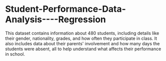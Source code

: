 # Student-Performance-Data-Analysis----Regression
This dataset contains information about 480 students, including details like their gender, nationality, grades, and how often they participate in class. It also includes data about their parents' involvement and how many days the students were absent, all to help understand what affects their performance in school.
